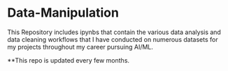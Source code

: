# Data-Manipulation
This Repository includes ipynbs that contain the various data analysis and data cleaning workflows that I have conducted on numerous datasets for my projects throughout my career pursuing AI/ML.

**This repo is updated every few months.
